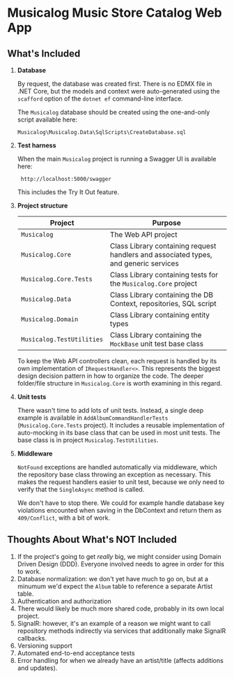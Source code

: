 # Musicalog Music Store Catalog Web App

## What's Included

1. **Database**

   By request, the database was created first. There is no EDMX file in .NET Core, but the models and context were auto-generated using the `scafford` option of the `dotnet ef` command-line interface.

   The `Musicalog` database should be created using the one-and-only script available here:
   ```
   Musicalog\Musicalog.Data\SqlScripts\CreateDatabase.sql
   ```

1. **Test harness**

   When the main `Musicalog` project is running a Swagger UI is available here:

   ```
    http://localhost:5000/swagger 
   ```
    This includes the Try It Out feature.

1. **Project structure**

   |Project|Purpose|
   |-|-|
   |`Musicalog`|The Web API project|
   |`Musicalog.Core`|Class Library containing request handlers and associated types, and generic services|
   |`Musicalog.Core.Tests`|Class Library containing tests for the `Musicalog.Core` project|
   |`Musicalog.Data`|Class Library containing the DB Context, repositories, SQL script|
   |`Musicalog.Domain`|Class Library containing entity types|
   |`Musicalog.TestUtilities`|Class Library containing the `MockBase` unit test base class|
   
    To keep the Web API controllers clean, each request is handled by its own implementation of `IRequestHandler<>`. This represents the biggest design decision pattern in how to organize the code. The deeper folder/file structure in `Musicalog.Core` is worth examining in this regard.

1. **Unit tests**

    There wasn't time to add lots of unit tests. Instead, a single deep example is available in `AddAlbumCommandHandlerTests` (`Musicalog.Core.Tests` project). It includes a reusable implementation of auto-mocking in its base class that can be used in most unit tests. The base class is in project `Musicalog.TestUtilities`.
    
1. **Middleware**

   `NotFound` exceptions are handled automatically via middleware, which the repository base class throwing an exception as necessary. This makes the request handlers easier to unit test, because we only need to verify that the `SingleAsync` method is called.

   We don't have to stop there. We could for example handle database key violations encounted when saving in the DbContext and return them as `409/Conflict`, with a bit of work.


## Thoughts About What's NOT Included ##

1. If the project's going to get *really* big, we might consider using Domain Driven Design (DDD). Everyone involved needs to agree in order for this to work.
1. Database normalization: we don't yet have much to go on, but at a minumum we'd expect the `Album` table to reference a separate Artist table.
1. Authentication and authorization
1. There would likely be much more shared code, probably in its own local project.
1. SignalR: however, it's an example of a reason we might want to call repository methods indirectly via services that additionally make SignalR callbacks.
1. Versioning support
1. Automated end-to-end acceptance tests
1. Error handling for when we already have an artist/title (affects additions and updates).

